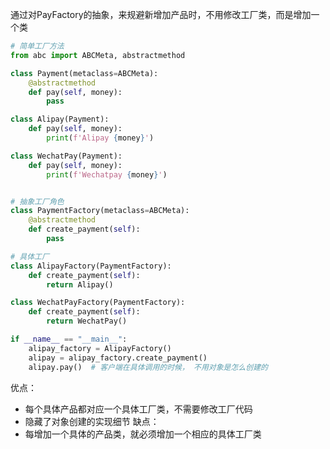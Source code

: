 通过对PayFactory的抽象，来规避新增加产品时，不用修改工厂类，而是增加一个类
```python
# 简单工厂方法
from abc import ABCMeta, abstractmethod

class Payment(metaclass=ABCMeta):
	@abstractmethod
	def pay(self, money):
		pass

class Alipay(Payment):
	def pay(self, money):
		print(f'Alipay {money}')

class WechatPay(Payment):
	def pay(self, money):
		print(f'Wechatpay {money}')


# 抽象工厂角色
class PaymentFactory(metaclass=ABCMeta):
	@abstractmethod
	def create_payment(self):
		pass

# 具体工厂
class AlipayFactory(PaymentFactory):
	def create_payment(self):
		return Alipay()

class WechatPayFactory(PaymentFactory):
	def create_payment(self):
		return WechatPay()

if __name__ == "__main__":
	alipay_factory = AlipayFactory()
	alipay = alipay_factory.create_payment()
	alipay.pay()  # 客户端在具体调用的时候， 不用对象是怎么创建的

```

优点：
* 每个具体产品都对应一个具体工厂类，不需要修改工厂代码
* 隐藏了对象创建的实现细节
缺点：
* 每增加一个具体的产品类，就必须增加一个相应的具体工厂类
